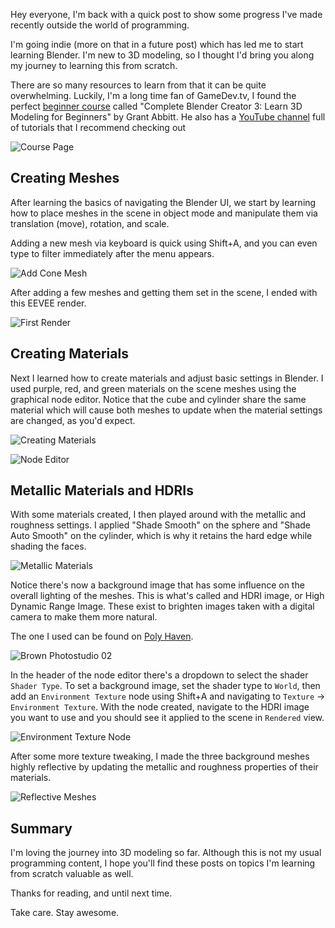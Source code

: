 Hey everyone, I'm back with a quick post to show some progress I've made recently outside the world of programming.

I'm going indie (more on that in a future post) which has led me to start learning Blender. I'm new to 3D modeling, so I thought I'd bring you along my journey to learning this from scratch.

There are so many resources to learn from that it can be quite overwhelming. Luckily, I'm a long time fan of GameDev.tv, I found the perfect [beginner course](https://www.gamedev.tv/courses/complete-blender-creator) called "Complete Blender Creator 3: Learn 3D Modeling for Beginners" by Grant Abbitt. He also has a [YouTube channel](https://www.youtube.com/@grabbitt) full of tutorials that I recommend checking out

![Course Page](https://dev-to-uploads.s3.amazonaws.com/uploads/articles/5i8h0s317xztgt3zbzun.png)

## Creating Meshes
After learning the basics of navigating the Blender UI, we start by learning how to place meshes in the scene in object mode and manipulate them via translation (move), rotation, and scale.

Adding a new mesh via keyboard is quick using Shift+A, and you can even type to filter immediately after the menu appears.

![Add Cone Mesh](https://dev-to-uploads.s3.amazonaws.com/uploads/articles/iml893femwhupu4rsmbd.png)

After adding a few meshes and getting them set in the scene, I ended with this EEVEE render.

![First Render](https://dev-to-uploads.s3.amazonaws.com/uploads/articles/u6ox47b1h51zrf2kbdtq.jpg)

## Creating Materials
Next I learned how to create materials and adjust basic settings in Blender. I used  purple, red, and green materials on the scene meshes using the graphical node editor. Notice that the cube and cylinder share the same material which will cause both meshes to update when the material settings are changed, as you'd expect.

![Creating Materials](https://dev-to-uploads.s3.amazonaws.com/uploads/articles/oga7i8goezigoq8b5ywh.jpg)

![Node Editor](https://dev-to-uploads.s3.amazonaws.com/uploads/articles/lxqsaxv12um2bvovt1i0.png)

## Metallic Materials and HDRIs
With some materials created, I then played around with the metallic and roughness settings. I applied "Shade Smooth" on the sphere and "Shade Auto Smooth" on the cylinder, which is why it retains the hard edge while shading the faces.

![Metallic Materials](https://dev-to-uploads.s3.amazonaws.com/uploads/articles/9326w1c68liijdb7wpiq.jpg)

Notice there's now a background image that has some influence on the overall lighting of the meshes. This is what's called and HDRI image, or High Dynamic Range Image. These exist to brighten images taken with a digital camera to make them more natural.

The one I used can be found on [Poly Haven](https://polyhaven.com/a/brown_photostudio_02).

![Brown Photostudio 02](https://dev-to-uploads.s3.amazonaws.com/uploads/articles/8p8ujspxivpk6ucsfiwi.png)

In the header of the node editor there's a dropdown to select the shader `Shader Type`. To set a background image, set the shader type to `World`, then add an `Environment Texture` node using Shift+A and navigating to `Texture` -> `Environment Texture`. With the node created, navigate to the HDRI image you want to use and you should see it applied to the scene in `Rendered` view.

![Environment Texture Node](https://dev-to-uploads.s3.amazonaws.com/uploads/articles/uwydq4e7bdw94348mty6.png)

After some more texture tweaking, I made the three background meshes highly reflective by updating the metallic and roughness properties of their materials.

![Reflective Meshes](https://dev-to-uploads.s3.amazonaws.com/uploads/articles/9ydy2r1h7sop55n48nvb.jpg)

## Summary
I'm loving the journey into 3D modeling so far. Although this is not my usual programming content, I hope you'll find these posts on topics I'm learning from scratch valuable as well.

Thanks for reading, and until next time.

Take care.
Stay awesome.
